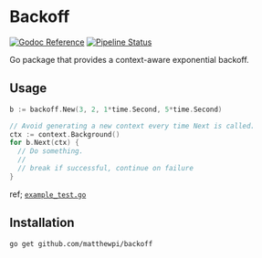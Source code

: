 # Backoff

[![Godoc Reference][pkg.go.dev_img]][pkg.go.dev]
[![Pipeline Status][pipeline_img  ]][pipeline  ]

Go package that provides a context-aware exponential backoff.

[pkg.go.dev]:     https://pkg.go.dev/github.com/matthewpi/backoff
[pkg.go.dev_img]: https://img.shields.io/badge/%E2%80%8B-reference-007d9c?logo=go&logoColor=white&style=flat-square

[pipeline]:     https://github.com/matthewpi/backoff/actions/workflows/test.yml
[pipeline_img]: https://img.shields.io/github/actions/workflow/status/matthewpi/backoff/ci.yaml?style=flat-square&label=tests

## Usage

```go
b := backoff.New(3, 2, 1*time.Second, 5*time.Second)

// Avoid generating a new context every time Next is called.
ctx := context.Background()
for b.Next(ctx) {
  // Do something.
  //
  // break if successful, continue on failure
}
```

ref; [`example_test.go`](./example_test.go)

## Installation

```bash
go get github.com/matthewpi/backoff
```
